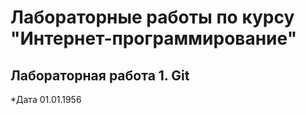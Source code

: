 # Лабораторные работы по курсу "Интернет-программирование"

## Лабораторная работа 1. Git

*Дата 01.01.1956

